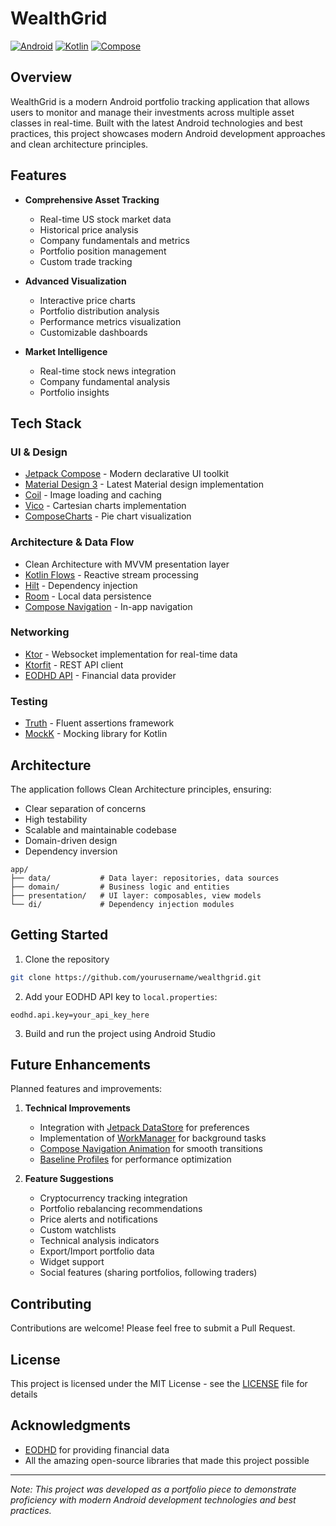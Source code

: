 # WealthGrid

[![Android](https://img.shields.io/badge/Platform-Android-green.svg)](https://developer.android.com/reference)
[![Kotlin](https://img.shields.io/badge/Language-Kotlin-purple.svg)](https://kotlinlang.org)
[![Compose](https://img.shields.io/badge/UI-Jetpack%20Compose-blue.svg)](https://developer.android.com/jetpack/compose)

## Overview

WealthGrid is a modern Android portfolio tracking application that allows users to monitor and manage their investments across multiple asset classes in real-time. Built with the latest Android technologies and best practices, this project showcases modern Android development approaches and clean architecture principles.

## Features

- **Comprehensive Asset Tracking**
    - Real-time US stock market data
    - Historical price analysis
    - Company fundamentals and metrics
    - Portfolio position management
    - Custom trade tracking

- **Advanced Visualization**
    - Interactive price charts
    - Portfolio distribution analysis
    - Performance metrics visualization
    - Customizable dashboards

- **Market Intelligence**
    - Real-time stock news integration
    - Company fundamental analysis
    - Portfolio insights

## Tech Stack

### UI & Design
- [Jetpack Compose](https://developer.android.com/jetpack/compose) - Modern declarative UI toolkit
- [Material Design 3](https://m3.material.io/) - Latest Material design implementation
- [Coil](https://coil-kt.github.io/coil/) - Image loading and caching
- [Vico](https://github.com/patrykandpatrick/vico) - Cartesian charts implementation
- [ComposeCharts](https://github.com/ehsannarmani/ComposeCharts) - Pie chart visualization

### Architecture & Data Flow
- Clean Architecture with MVVM presentation layer
- [Kotlin Flows](https://kotlinlang.org/docs/flow.html) - Reactive stream processing
- [Hilt](https://dagger.dev/hilt/) - Dependency injection
- [Room](https://developer.android.com/training/data-storage/room) - Local data persistence
- [Compose Navigation](https://developer.android.com/jetpack/compose/navigation) - In-app navigation

### Networking
- [Ktor](https://ktor.io/) - Websocket implementation for real-time data
- [Ktorfit](https://github.com/Foso/Ktorfit) - REST API client
- [EODHD API](https://eodhd.com/) - Financial data provider

### Testing
- [Truth](https://truth.dev/) - Fluent assertions framework
- [MockK](https://mockk.io/) - Mocking library for Kotlin

## Architecture

The application follows Clean Architecture principles, ensuring:
- Clear separation of concerns
- High testability
- Scalable and maintainable codebase
- Domain-driven design
- Dependency inversion

```
app/
├── data/           # Data layer: repositories, data sources
├── domain/         # Business logic and entities
├── presentation/   # UI layer: composables, view models
└── di/             # Dependency injection modules
```

## Getting Started

1. Clone the repository
```bash
git clone https://github.com/yourusername/wealthgrid.git
```

2. Add your EODHD API key to `local.properties`:
```properties
eodhd.api.key=your_api_key_here
```

3. Build and run the project using Android Studio

## Future Enhancements

Planned features and improvements:

1. **Technical Improvements**
    - Integration with [Jetpack DataStore](https://developer.android.com/topic/libraries/architecture/datastore) for preferences
    - Implementation of [WorkManager](https://developer.android.com/topic/libraries/architecture/workmanager) for background tasks
    - [Compose Navigation Animation](https://google.github.io/accompanist/navigation-animation/) for smooth transitions
    - [Baseline Profiles](https://developer.android.com/topic/performance/baselineprofiles) for performance optimization

2. **Feature Suggestions**
    - Cryptocurrency tracking integration
    - Portfolio rebalancing recommendations
    - Price alerts and notifications
    - Custom watchlists
    - Technical analysis indicators
    - Export/Import portfolio data
    - Widget support
    - Social features (sharing portfolios, following traders)

## Contributing

Contributions are welcome! Please feel free to submit a Pull Request.

## License

This project is licensed under the MIT License - see the [LICENSE](LICENSE) file for details

## Acknowledgments

- [EODHD](https://eodhd.com/) for providing financial data
- All the amazing open-source libraries that made this project possible

---

*Note: This project was developed as a portfolio piece to demonstrate proficiency with modern Android development technologies and best practices.*